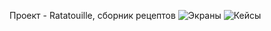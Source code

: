 Проект - Ratatouille, сборник рецептов
![Экраны](https://github.com/user-attachments/assets/043e382a-2685-4e6f-8fd2-d5d747e92dc9)
![Кейсы](https://github.com/user-attachments/assets/8dc16e6f-73d3-41ae-8db5-560efb3c22ab)
